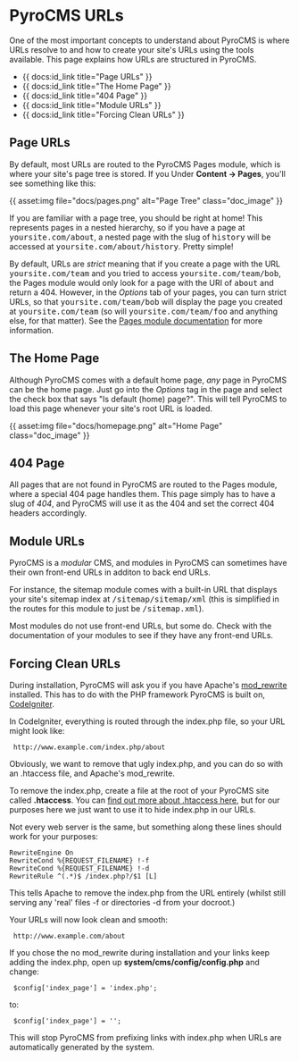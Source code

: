 # PyroCMS URLs

One of the most important concepts to understand about PyroCMS is where URLs resolve to and how to create your site's URLs using the tools available. This page explains how URLs are structured in PyroCMS.

* {{ docs:id_link title="Page URLs" }}
* {{ docs:id_link title="The Home Page" }}
* {{ docs:id_link title="404 Page" }}
* {{ docs:id_link title="Module URLs" }}
* {{ docs:id_link title="Forcing Clean URLs" }}

</div>
<div class="doc_content">

## Page URLs

By default, most URLs are routed to the PyroCMS Pages module, which is where your site's page tree is stored. If you Under **Content &rarr; Pages**, you'll see something like this:

{{ asset:img file="docs/pages.png" alt="Page Tree" class="doc_image" }}

If you are familiar with a page tree, you should be right at home! This represents pages in a nested hierarchy, so if you have a page at <samp>yoursite.com/about</samp>, a nested page with the slug of <samp>history</samp> will be accessed at <samp>yoursite.com/about/history</samp>. Pretty simple!

By default, URLs are _strict_ meaning that if you create a page with the URL <samp>yoursite.com/team</samp> and you tried to access <samp>yoursite.com/team/bob</samp>, the Pages module would only look for a page with the URI of <samp>about</samp> and return a 404. However, in the <dfn>Options</dfn> tab of your pages, you can turn strict URLs, so that <samp>yoursite.com/team/bob</samp> will display the page you created at <samp>yoursite.com/team</samp> (so will <samp>yoursite.com/team/foo</samp> and anything else, for that matter). See the <a href="">Pages module documentation</a> for more information. 

## The Home Page

Although PyroCMS comes with a default home page, _any_ page in PyroCMS can be the home page. Just go into the <dfn>Options</dfn> tag in the page and select the check box that says "Is default (home) page?". This will tell PyroCMS to load this page whenever your site's root URL is loaded.

{{ asset:img file="docs/homepage.png" alt="Home Page" class="doc_image" }}

## 404 Page

All pages that are not found in PyroCMS are routed to the Pages module, where a special 404 page handles them. This page simply has to have a slug of <dfn>404</dfn>, and PyroCMS will use it as the 404 and set the correct 404 headers accordingly.

## Module URLs

PyroCMS is a _modular_ CMS, and modules in PyroCMS can sometimes have their own front-end URLs in additon to back end URLs.

For instance, the sitemap module comes with a built-in URL that displays your site's sitemap index at <samp>/sitemap/sitemap/xml</samp> (this is simplified in the routes for this module to just be <samp>/sitemap.xml</samp>).

Most modules do not use front-end URLs, but some do. Check with the documentation of your modules to see if they have any front-end URLs.

## Forcing Clean URLs

During installation, PyroCMS will ask you if you have Apache's [mod_rewrite](http://httpd.apache.org/docs/current/mod/mod_rewrite.html) installed. This has to do with the PHP framework PyroCMS is built on, 
[CodeIgniter](http://www.codeigniter.com).

In CodeIgniter, everything is routed through the index.php file, so your URL might look like:

     http://www.example.com/index.php/about

Obviously, we want to remove that ugly index.php, and you can do so with an .htaccess file, and Apache's mod_rewrite.

To remove the index.php, create a file at the root of your PyroCMS site called **.htaccess**. You can [find out more about .htaccess here](http://httpd.apache.org/docs/current/howto/htaccess.html), but for our purposes here we just want to use it to hide index.php in our URLs.

Not every web server is the same, but something along these lines should work for your purposes:

    RewriteEngine On
    RewriteCond %{REQUEST_FILENAME} !-f
    RewriteCond %{REQUEST_FILENAME} !-d
    RewriteRule ^(.*)$ /index.php?/$1 [L]

This tells Apache to remove the index.php from the URL entirely (whilst still serving any 'real' files -f or directories -d from your docroot.)

Your URLs will now look clean and smooth:

     http://www.example.com/about

If you chose the no mod_rewrite during installation and your links keep adding the index.php, open up **system/cms/config/config.php** and change:

     $config['index_page'] = 'index.php';

to:

     $config['index_page'] = '';

This will stop PyroCMS from prefixing links with index.php when URLs are automatically generated by the system.
